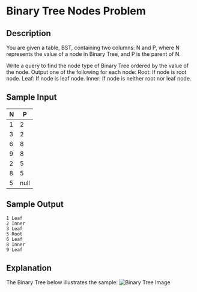 # Binary Tree Nodes Problem

## Description
You are given a table, BST, containing two columns: N and P, where N represents the value of a node in Binary Tree, and P is the parent of N.

Write a query to find the node type of Binary Tree ordered by the value of the node. Output one of the following for each node:
Root: If node is root node.
Leaf: If node is leaf node.
Inner: If node is neither root nor leaf node.

## Sample Input
| N | P |
|---|---|
| 1 | 2 |
| 3 | 2 |
| 6 | 8 |
| 9 | 8 |
| 2 | 5 |
| 8 | 5 |
| 5 | null |

## Sample Output
```
1 Leaf
2 Inner
3 Leaf
5 Root
6 Leaf
8 Inner
9 Leaf
```

## Explanation
The Binary Tree below illustrates the sample:
![Binary Tree Image](/Users/milenamartinezp/Documents/Portfolio/SQL-HackerRank-Problem-Solutions/Binary_Tree_Nodes/BinaryTree_Image.png)